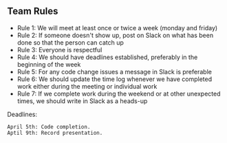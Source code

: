 ## Team Rules
- Rule 1: We will meet at least once or twice a week (monday and friday)
- Rule 2: If someone doesn't show up, post on Slack on what has been done so that the person can catch up
- Rule 3: Everyone is respectful
- Rule 4: We should have deadlines established, preferably in the beginning of the week
- Rule 5: For any code change issues a message in Slack is preferable
- Rule 6: We should update the time log whenever we have completed work either during the meeting or individual work
- Rule 7: If we complete work during the weekend or at other unexpected times, we should write in Slack as a heads-up



Deadlines:

    April 5th: Code completion.
    Aptil 9th: Record presentation.